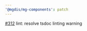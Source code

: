 ```yaml
---
'@mgdis/mg-components': patch
---
```


[#312](https://gitlab.mgdis.fr/core/core-ui/core-ui/-/issues/312) lint: resolve tsdoc linting warning
